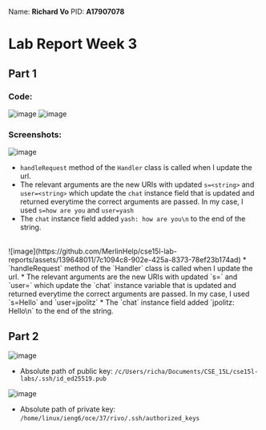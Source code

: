 Name: **Richard Vo** 
PID: **A17907078**

# Lab Report Week 3

## Part 1
### Code:
![image](https://github.com/MerlinHelp/cse15l-lab-reports/assets/139648011/ba07e4af-3244-473b-a1a8-9ec18d72e0a4)
![image](https://github.com/MerlinHelp/cse15l-lab-reports/assets/139648011/b406249a-655c-46b5-b08f-2fd7413693f5)

### Screenshots:
![image](https://github.com/MerlinHelp/cse15l-lab-reports/assets/139648011/9d3d0c7b-f500-4ab0-b6ae-db70944046af)
* `handleRequest` method of the `Handler` class is called when I update the url. 
* The relevant arguments are the new URIs with updated `s=<string>` and `user=<string>` which update the `chat` instance field that is updated and returned everytime the correct arguments are passed. In my case, I used `s=how are you` and `user=yash`
* The `chat` instance field added `yash: how are you\n` to the end of the string. 
<br>
![image](https://github.com/MerlinHelp/cse15l-lab-reports/assets/139648011/7c1094c8-902e-425a-8373-78ef23b174ad)
* `handleRequest` method of the `Handler` class is called when I update the url. 
* The relevant arguments are the new URIs with updated `s=<string>` and `user=<string>` which update the `chat` instance variable that is updated and returned everytime the correct arguments are passed. In my case, I used `s=Hello` and `user=jpolitz`
* The `chat` instance field added `jpolitz: Hello\n` to the end of the string.


## Part 2
![image](https://github.com/MerlinHelp/cse15l-lab-reports/assets/139648011/361efeaa-0c3a-4a5e-991c-1de413da6fdb)
* Absolute path of public key: `/c/Users/richa/Documents/CSE_15L/cse15l-labs/.ssh/id_ed25519.pub`

![image](https://github.com/MerlinHelp/cse15l-lab-reports/assets/139648011/3dcb8d8d-8b20-45ca-b050-39dd20ac63a1)
* Absolute path of private key: `/home/linux/ieng6/oce/37/rivo/.ssh/authorized_keys`

